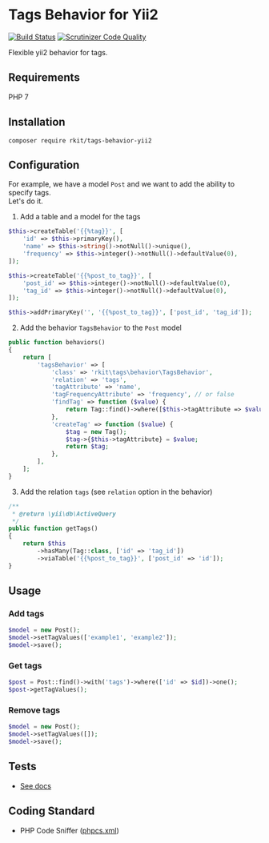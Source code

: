 # Tags Behavior for Yii2

[![Build Status](https://travis-ci.org/rkit/tags-behavior-yii2.svg?branch=master)](https://travis-ci.org/rkit/tags-behavior-yii2)
[![Scrutinizer Code Quality](https://scrutinizer-ci.com/g/rkit/tags-behavior-yii2/badges/quality-score.png?b=master)](https://scrutinizer-ci.com/g/rkit/tags-behavior-yii2/?branch=master)

Flexible yii2 behavior for tags.

## Requirements

PHP 7

## Installation

```
composer require rkit/tags-behavior-yii2
```

## Configuration

For example, we have a model `Post` and we want to add the ability to specify tags.  
Let's do it.

1. Add a table and a model for the tags

```php
$this->createTable('{{%tag}}', [
    'id' => $this->primaryKey(),
    'name' => $this->string()->notNull()->unique(),
    'frequency' => $this->integer()->notNull()->defaultValue(0),
]);

$this->createTable('{{%post_to_tag}}', [
    'post_id' => $this->integer()->notNull()->defaultValue(0),
    'tag_id' => $this->integer()->notNull()->defaultValue(0),
]);

$this->addPrimaryKey('', '{{%post_to_tag}}', ['post_id', 'tag_id']);
```

2. Add the behavior `TagsBehavior` to the `Post` model

```php
public function behaviors()
{
    return [
        'tagsBehavior' => [
            'class' => 'rkit\tags\behavior\TagsBehavior',
            'relation' => 'tags',
            'tagAttribute' => 'name',
            'tagFrequencyAttribute' => 'frequency', // or false
            'findTag' => function ($value) {
                return Tag::find()->where([$this->tagAttribute => $value])->one();
            },
            'createTag' => function ($value) {
                $tag = new Tag();
                $tag->{$this->tagAttribute} = $value;
                return $tag;
            },
        ],
    ];
}
```

3. Add the relation `tags` (see `relation` option in the behavior)

```php
/**
 * @return \yii\db\ActiveQuery
 */
public function getTags()
{
    return $this
        ->hasMany(Tag::class, ['id' => 'tag_id'])
        ->viaTable('{{%post_to_tag}}', ['post_id' => 'id']);
}
```

## Usage

### Add tags

```php
$model = new Post();
$model->setTagValues(['example1', 'example2']);
$model->save();
```

### Get tags

```php
$post = Post::find()->with('tags')->where(['id' => $id])->one();
$post->getTagValues();
```

### Remove tags

```php
$model = new Post();
$model->setTagValues([]);
$model->save();
```

## Tests

- [See docs](/tests/#tests)

## Coding Standard

- PHP Code Sniffer ([phpcs.xml](./phpcs.xml))
